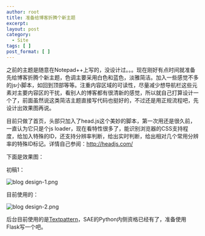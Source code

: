 ```yaml
---
author: root
title: 准备给博客折腾个新主题
excerpt:
layout: post
category:
  - Site
tags: [ ]
post_format: [ ]
---
```

之前的主题是随意在Notepad++上写的，没设计过。。。现在刚好有点时间就准备先给博客折腾个新主题，色调主要采用白色和蓝色，淡雅简洁。加入一些感觉不多的js小脚本，如回到顶部等等。注重内容区域的可读性，尽量减少想导航栏这些元素对主要内容区的干扰，看别人的博客都有很清新的感觉，所以就自己打算设计一个了，前面虽然说这类简洁主题直接写代码也挺好的，不过还是用正规流程吧，先设计出效果图再说。

目前只做了首页，头部只加入了head.js这个美妙的脚本，第一次用还是很久前，一直认为它只是个js loader，现在看特性很多了，能识别浏览器的CSS支持程度，给加入特殊的ID，还支持分辨率判断，给出实时判断，给出相对几个常用分辨率的特殊ID标记。详情自己参阅：<http://headjs.com/>

下面是效果图：

初稿1：

![blog design-1.png][1]

目前使用的：

![blog design-2.png][2]

后台目前使用的是[Textpattern][3]，SAE的Python内侧资格已经有了，准备使用Flask写一个吧。

 [1]: http://farm8.static.flickr.com/7157/6551594473_cc1b7d4cfd.jpg
 [2]: http://farm8.static.flickr.com/7153/6551594785_ec34409f41.jpg
 [3]: http://textpattern.com/ "Textpattern"